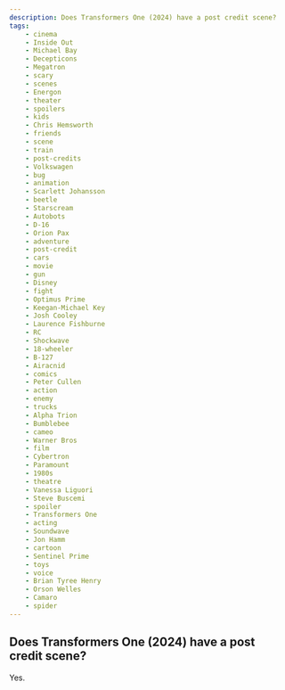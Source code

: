 ```yaml
---
description: Does Transformers One (2024) have a post credit scene?
tags: 
    - cinema
    - Inside Out
    - Michael Bay
    - Decepticons
    - Megatron
    - scary
    - scenes
    - Energon
    - theater
    - spoilers
    - kids
    - Chris Hemsworth
    - friends
    - scene
    - train
    - post-credits
    - Volkswagen
    - bug
    - animation
    - Scarlett Johansson
    - beetle
    - Starscream
    - Autobots
    - D-16
    - Orion Pax
    - adventure
    - post-credit
    - cars
    - movie
    - gun
    - Disney
    - fight
    - Optimus Prime
    - Keegan-Michael Key
    - Josh Cooley
    - Laurence Fishburne
    - RC
    - Shockwave
    - 18-wheeler
    - B-127
    - Airacnid
    - comics
    - Peter Cullen
    - action
    - enemy
    - trucks
    - Alpha Trion
    - Bumblebee
    - cameo
    - Warner Bros
    - film
    - Cybertron
    - Paramount
    - 1980s
    - theatre
    - Vanessa Liguori
    - Steve Buscemi
    - spoiler
    - Transformers One
    - acting
    - Soundwave
    - Jon Hamm
    - cartoon
    - Sentinel Prime
    - toys
    - voice
    - Brian Tyree Henry
    - Orson Welles
    - Camaro
    - spider
---
```


## Does Transformers One (2024) have a post credit scene?

Yes.
